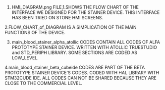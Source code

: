 1. HMI_DIAGRAM.png FILE,1.SHOWS THE FLOW CHART OF THE INTERFACE WE DESIGNED FOR THE STAINER DEVICE. THIS INTERFACE HAS BEEN TRIED ON STONE HMI SCREENS.


2.FLOW_CHART_of_DIAGRAM IS A SIMPLICATION OF THE MAIN FUNCTIONS OF THE DEVICE.


3. main_blood_stainer_alpha_atollic CODES CONTAIN ALL CODES OF ALFA PROTOTYPE STAINER DEVICE. WRITTEN WITH ATOLLIC TRUESTUDIO and STD_PERIPH LIBRARY. SOME SECTIONS ARE CODED AS LOW_LEVEL. 


4.main_blood_stainer_beta_cubeide CODES ARE PART OF THE BETA PROTOTYPE STAINER DEVICE'S CODES. CODED WITH HAL LIBRARY WITH STM32CUDE IDE. ALL CODES CAN NOT BE SHARED BECAUSE THEY ARE CLOSE TO THE COMMERCIAL LEVEL.

